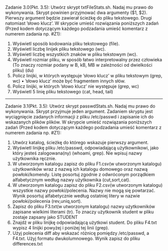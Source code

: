 Zadanie 3.0(Pkt. 3.5):
Utwórz skrypt txtFileStats.sh. Nadaj mu prawo do wykonywania. Skrypt powinien przyjmować dwa
argumenty ($1, $2). Pierwszy argument będzie zawierał ścieżkę do pliku tekstowego. Drugi natomiast ’słowo klucz’. W skrypcie umieść rozwiązania poniższych zadań (Przed kodem dotyczącym
każdego podzadania umieść komentarz z numerem zadania np. #Z1):
1. Wyświetl sposób kodowania pliku tekstowego (file).
2. Wyświetl liczbę linijek pliku tekstowego (wc).
3. Wyświetl liczbę wszystkich znaków w pliku tekstowym (wc).
4. Wyświetl rozmiar pliku, w sposób łatwo interpretowalny przez człowieka (To znaczy rozmiar
podany w B, kB, MB w zależności od dwielkości pliku) (du)
5. Policz linijki, w których występuje ’słowo klucz’ w pliku tekstowym (grep, wc)
• ’słowo klucz’ może być fragmentem innych słów.
6. Policz linijki, w których ’słowo klucz’ nie występuje (grep, wc)
7. Wyświetl 5 linię pliku tekstowego (cat, head, tail)

---

Zadanie 3.1(Pkt. 3.5):
Utwórz skrypt passwdStats.sh. Nadaj mu prawo do wykonywania. Skrypt przyjmuje jeden argument. Zadaniem skryptu jest wyciągnięcie zadanych informacji z pliku /etc/passwd i zapisanie ich
do wskazanych plików plików. W skrypcie umieść rozwiązania poniższych zadań (Przed kodem
dotyczącym każdego podzadania umieść komentarz z numerem zadania np. #Z1):
1. Utwórz katalog, ścieżkę do którego wskazuje pierwszy argument.
2. Wyświetl linijkę pliku /etc/passwd, odpowiadającą użytkownikowi, jako który jesteś zalogowana(ny) (whoami, grep). Nie wpisuj nazwy użytkownika ręcznie.
3. W utworzonym katalogu zapisz do pliku F1.csv(w utworzonym katalogu) użytkowników wraz
z nazwą ich katalogu domowego oraz nazwą powłoki/komendy. Listę posortuj zgodnie z odwróconym porządkiem alfabetycznym według nazwy użytkownika (cut,sort,cat).
4. W utworzonym katalogu zapisz do pliku F2.csv(w utworzonym katalogu) wszystkie nazwy powłoki/polecenia. Nazwy nie mogą się powtarzać. Wynik posortuj alfabetycznie według ostatniej litery w nazwie powłoki/polecenia (rev,uniq,sort).
5. Zapisz do pliku F3.txt(w utworzonym katalogu) nazwy użytkowników zapisane wielkimi literami (tr). To znaczy użytkownik student w pliku zostaje zapsany jako STUDENT
6. Znajdź w pliku linijkę odpowiadającą użytkowi student. Do pliku F4.txt wypisz 4 linijki
powyżej i poniżej tej linii (grep).
7. Użyj polecenia diff aby wskazać różnicę pomiędzy /etc/passwd, a F4.txt. Użyj formatu dwukolumnowego. Wynik zapisz do pliku differences.txt